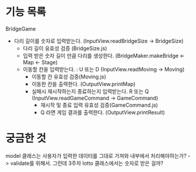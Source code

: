 # 기능 목록

BridgeGame

- 다리 길이를 숫자로 입력받는다. (InputView.readBridgeSize -> BridgeSize)
  - 다리 길이 유효성 검증 (BridgeSize.js)
  - 입력 받은 숫자 길이 만큼 다리를 생성한다. (BridgeMaker.makeBridge <- Map <- Stage)
  - 이동할 칸을 입력받는다. : U 또는 D (InputView.readMoving -> Moving)
    - 이동할 칸 유효성 검증(Moving.js)
    - 이동한 칸을 출력한다. (OutputView.printMap)
    - 실패시 재시작하는지 종료하는지 입력받는다. R 또는 Q (InputView.readGameCommand -> GameCommand)
      - 재시작 및 종료 입력 유효성 검증(GameCommand.js)
      - Q 라면 게임 결과를 출력한다. (OutputView.printResult)

# 궁금한 것

model 클래스는 사용자가 입력한 데이터를 그대로 가져와 내부에서 처리해야하는가? -> validate를 위해서. 그런데 3주차 lotto 클래스에서는 숫자로 받은 걸까?
